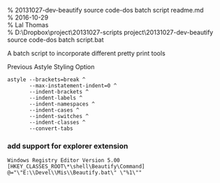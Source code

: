 % 20131027-dev-beautify source code-dos batch script readme.md 	
% 2016-10-29 	
% Lal Thomas 	
% D:\Dropbox\project\20131027-scripts project\20131027-dev-beautify source code-dos batch script.bat 	
	
A batch script to incorporate different pretty print tools

Previous Astyle Styling Option

	astyle --brackets=break ^
		   --max-instatement-indent=0 ^
		   --indent-brackets ^
		   --indent-labels ^
		   --indent-namespaces ^
		   --indent-cases ^
		   --indent-switches ^
		   --indent-classes ^
		   --convert-tabs		   
 
### add support for explorer extension


	Windows Registry Editor Version 5.00
	[HKEY_CLASSES_ROOT\*\shell\Beautify\Command]
	@="\"E:\\Devel\\Mis\\Beautify.bat\" \"%1\""	

